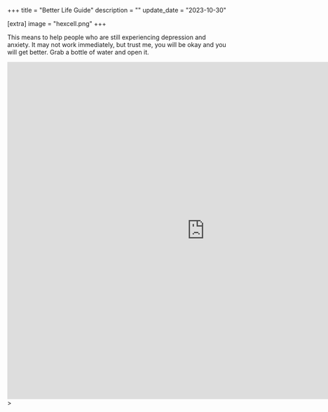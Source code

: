 +++
title = "Better Life Guide"
description = ""
update_date = "2023-10-30"

[extra]
image = "hexcell.png"
+++


This means to help people who are still experiencing depression and anxiety. It may not work immediately, but trust me, you will be okay and you will get better. Grab a bottle of water and open it.


<iframe frameborder="0" src="https://itch.io/embed-upload/8985547?color=333333" allowfullscreen="" width="900" height="770"><a href="https://jumpbit.itch.io/better-life-guide-foru">Play Better Life Guide on itch.io</a></iframe>>